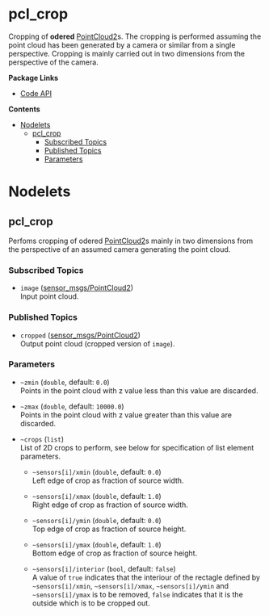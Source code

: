 # pcl_crop <!-- omit in toc -->

Cropping of **odered** [PointCloud2](http://docs.ros.org/en/noetic/api/sensor_msgs/html/msg/PointCloud2.html)s. The cropping is performed assuming the point cloud has been generated by a camera or similar from a single perspective. Cropping is mainly carried out in two dimensions from the perspective of the camera.

**Package Links**

* [Code API](https://ossianeriksson.github.io/autonomous-twizy/pcl_crop/html/index.html)

**Contents**

- [Nodelets](#nodelets)
  - [pcl_crop](#pcl_crop)
    - [Subscribed Topics](#subscribed-topics)
    - [Published Topics](#published-topics)
    - [Parameters](#parameters)

# Nodelets

## pcl_crop

Perfoms cropping of odered [PointCloud2](http://docs.ros.org/en/noetic/api/sensor_msgs/html/msg/PointCloud2.html)s mainly in two dimensions from the perspective of an assumed camera generating the point cloud.

### Subscribed Topics

* `image` ([sensor_msgs/PointCloud2](http://docs.ros.org/en/noetic/api/sensor_msgs/html/msg/PointCloud2.html))  
  Input point cloud.

### Published Topics

* `cropped` ([sensor_msgs/PointCloud2](http://docs.ros.org/en/noetic/api/sensor_msgs/html/msg/PointCloud2.html))  
  Output point cloud (cropped version of `image`).

### Parameters

* `~zmin` (`double`, default: `0.0`)  
  Points in the point cloud with z value less than this value are discarded.

* `~zmax` (`double`, default: `10000.0`)  
  Points in the point cloud with z value greater than this value are discarded.

* `~crops` (`list`)  
  List of 2D crops to perform, see below for specification of list element parameters.

  - `~sensors[i]/xmin` (`double`, default: `0.0`)  
    Left edge of crop as fraction of source width.

  - `~sensors[i]/xmax` (`double`, default: `1.0`)  
    Right edge of crop as fraction of source width.

  - `~sensors[i]/ymin` (`double`, default: `0.0`)  
    Top edge of crop as fraction of source height.

  - `~sensors[i]/ymax` (`double`, default: `1.0`)  
    Bottom edge of crop as fraction of source height.

  - `~sensors[i]/interior` (`bool`, default: `false`)  
    A value of `true` indicates that the interiour of the rectagle defined by `~sensors[i]/xmin`, `~sensors[i]/xmax`, `~sensors[i]/ymin` and `~sensors[i]/ymax` is to be removed, `false` indicates that it is the outside which is to be cropped out.